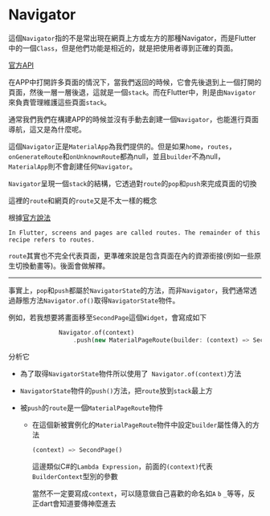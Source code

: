 # Navigator

這個`Navigator`指的不是常出現在網頁上方或左方的那種Navigator，而是Flutter中的一個`Class`，但是他們功能是相近的，就是把使用者導到正確的頁面。

[官方API](https://api.flutter.dev/flutter/widgets/Navigator-class.html)

在APP中打開許多頁面的情況下，當我們返回的時候，它會先後退到上一個打開的頁面，然後一層一層後退，這就是一個`stack`。而在Flutter中，則是由`Navigator`來負責管理維護這些頁面`stack`。

通常我們我們在構建APP的時候並沒有手動去創建一個`Navigator`，也能進行頁面導航，這又是為什麼呢。

這個`Navigator`正是`MaterialApp`為我們提供的。但是如果`home`，`routes`，`onGenerateRoute`和`onUnknownRoute`都為null，並且`builder`不為null，`MaterialApp`則不會創建任何`Navigator`。

`Navigator`呈現一個`stack`的結構，它透過對`route`的`pop`和`push`來完成頁面的切換

這裡的`route`和網頁的`route`又是不太一樣的概念

根據[官方說法](https://flutter.dev/docs/cookbook/navigation/navigation-basics)

```
In Flutter, screens and pages are called routes. The remainder of this recipe refers to routes.
```

`route`其實也不完全代表頁面，更準確來說是包含頁面在內的資源銜接(例如一些原生切換動畫等)。後面會做解釋。

---

事實上，`pop`和`push`都屬於`NavigatorState`的方法，而非`Navigator`，我們通常透過靜態方法`Navigator.of()`取得`NavigatorState`物件。



例如，若我想要將畫面移至`SecondPage`這個`Widget`，會寫成如下

```dart
              Navigator.of(context)
                  .push(new MaterialPageRoute(builder: (context) => SecondPage()));
```

分析它

* 為了取得`NavigatorState`物件所以使用了` Navigator.of(context)`方法

* `NavigatorState`物件的`push()`方法，把`route`放到`stack`最上方

* 被`push`的`route`是一個`MaterialPageRoute`物件

  * 在這個新被實例化的`MaterialPageRoute`物件中設定`builder`屬性傳入的方法

    ```dart
    (context) => SecondPage()
    ```

    這邊類似C#的`Lambda Expression`，前面的`(context)`代表`BuilderContext`型別的參數

    當然不一定要寫成`context`，可以隨意做自己喜歡的命名如`A` `b` `_`等等，反正dart會知道要傳神麼進去

    